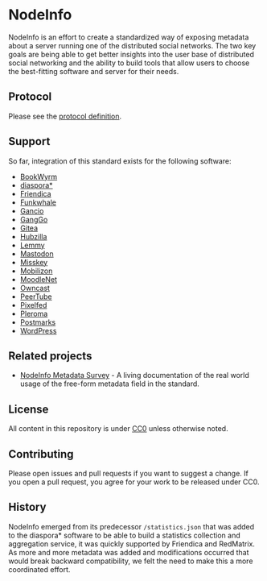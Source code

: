# NodeInfo

NodeInfo is an effort to create a standardized way of exposing metadata
about a server running one of the distributed social networks. The two key
goals are being able to get better insights into the user base of distributed
social networking and the ability to build tools that allow users to choose
the best-fitting software and server for their needs.


## Protocol

Please see the [protocol definition](PROTOCOL.md).

## Support

So far, integration of this standard exists for the following software:

* [BookWyrm](https://joinbookwyrm.com)
* [diaspora*](https://diasporafoundation.org)
* [Friendica](https://friendi.ca)
* [Funkwhale](https://funkwhale.audio)
* [Gancio](https://gancio.org)
* [GangGo](https://ganggo.github.io)
* [Gitea](https://gitea.io)
* [Hubzilla](https://hubzilla.org)
* [Lemmy](https://join-lemmy.org)
* [Mastodon](https://joinmastodon.org)
* [Misskey](https://misskey-hub.net)
* [Mobilizon](https://joinmobilizon.org)
* [MoodleNet](https://moodle.net)
* [Owncast](https://owncast.online)
* [PeerTube](https://joinpeertube.org)
* [Pixelfed](https://pixelfed.org)
* [Pleroma](https://pleroma.social)
* [Postmarks](https://postmarks.glitch.me/)
* [WordPress](https://wordpress.org/plugins/nodeinfo/)

## Related projects

* [NodeInfo Metadata Survey](https://codeberg.org/thefederationinfo/nodeinfo_metadata_survey) - A living documentation of the real world usage of the free-form metadata field in the standard.

## License

All content in this repository is under [CC0](http://creativecommons.org/publicdomain/zero/1.0/) unless otherwise noted.

## Contributing

Please open issues and pull requests if you want to suggest a change.
If you open a pull request, you agree for your work to be released under
CC0.

## History

NodeInfo emerged from its predecessor `/statistics.json` that was added
to the diaspora* software to be able to build a statistics collection and
aggregation service, it was quickly supported by Friendica and RedMatrix.
As more and more metadata was added and modifications occurred that would
break backward compatibility, we felt the need to make this a more coordinated
effort.
